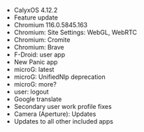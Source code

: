 * CalyxOS 4.12.2
* Feature update
* Chromium 116.0.5845.163
* Chromium: Site Settings: WebGL, WebRTC
* Chromium: Cromite
* Chromium: Brave
* F-Droid: user app
* New Panic app
* microG: latest
* microG: UnifiedNlp deprecation
* microG: more?
* user: logout
* Google translate
* Secondary user work profile fixes
* Camera (Aperture): Updates
* Updates to all other included apps
